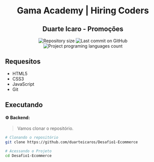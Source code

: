 <h1 align="center">Gama Academy | Hiring Coders</h1>
<h2 align="center">Duarte Icaro - Promoções</h2>

<p align="center">
  <img alt="Repository size" src="https://img.shields.io/github/repo-size/duarteicaros/Desafio1-Ecommerce?color=blue">
  <img alt="Last commit on GitHub" src="https://img.shields.io/github/last-commit/duarteicaros/Desafio1-Ecommerce?color=blue">
  <img alt="Project programing languages count" src="https://img.shields.io/github/languages/count/duarteicaros/Desafio1-Ecommerce?color=blue">
</p>


## Requesitos

<ul>
    <li>HTML5</li>
    <li>CSS3</li>    
    <li>JavaScript</li>
    <li>Git</li>   
</ul>

## Executando

#### :gear: Backend:
> Vamos clonar o repositório.
```sh
# Clonando o repositório
git clone https://github.com/duarteicaros/Desafio1-Ecommerce

# Acessando o Projeto
cd Desafio1-Ecommerce

```
